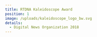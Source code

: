 ```yaml
---
title: RTDNA Kaleidoscope Award
position: 1
image: /uploads/kaleidoscope_logo_bw.svg
details:
  - Digital News Organization 2018
---
```


